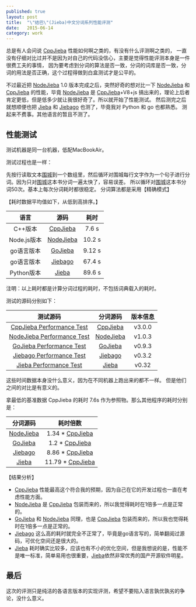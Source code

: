 ```yaml
---
published: true
layout: post
title:  "\"结巴\"(Jieba)中文分词系列性能评测"
date:   2015-06-14
category: work
---
```


总是有人会问说 [CppJieba] 性能如何啊之类的，有没有什么评测啊之类的，
一直没有仔细对比过并不是因为对自己的代码没信心，主要是觉得性能评测本身是一件很费工夫的事情，
因为要考虑到分词的算法是否一致，分词的词库是否一致，分词的用法是否正确，这个过程得做到白盒测试才是公平的。

不过最近把 [NodeJieba] 1.0 版本完成之后，突然好奇的想对比一下 [NodeJieba]
和 [CppJieba] 的性能，毕竟 [NodeJieba] 是 [CppJieba]+V8+js 搞出来的，理论上后者肯定更低，但是低多少就让我很好奇了。所以就开始了性能测试。
然后测完之后就想顺便也把 [Jieba] 和 [Jiebago] 也测了，毕竟我对 Python 和 go 也都熟悉。
测起来不费事。其他语言的暂且不测了。

## 性能测试

测试机器是同一台机器，低配MacBookAir。

测试过程也是一样：

先按行读取文本[围城]到一个数组里，然后循环对围城每行文字作为一个句子进行分词。因为只对[围城]这本书分词一遍太快了，容易误差。
所以循环对[围城]这本书分词50次。基本上每次分词耗时都很稳定。
分词算法都是采用【精确模式】

【耗时数据平均值如下，从低到高排序。】

|语言|源码|耗时|
|:-:|:-:|:-:|
|C++版本|[CppJieba]|7.6 s|
|Node.js版本|[NodeJieba]|10.2 s|
|go语言版本|[GoJieba]|9.12 s|
|go语言版本|[Jiebago]|67.4 s|
|Python版本|[Jieba]|89.6 s|

注明：以上耗时都是计算分词过程的耗时，不包括词典载入的耗时。

测试的源码分别如下：

|测试源码|分词源码|版本信息|
|:-:|:-:|:-:|
|[CppJieba Performance Test]|[CppJieba]|v3.0.0|
|[NodeJieba Performance Test]|[NodeJieba]|v1.0.3|
|[GoJieba Performance Test]|[GoJieba]|v0.9.3|
|[Jiebago Performance Test]|[Jiebago]|v0.3.2|
|[Jieba Performance Test]|[Jieba]|v0.32|

这些时间数据本身没什么意义，因为在不同机器上跑出来的都不一样。
但是他们之间的对比是有意义的。

拿最低的基准数据 CppJieba 的耗时 7.6s 作为参照物。那么其他程序的耗时分别是：

|分词源码|耗时倍数|
|:-:|:-:|
|[NodeJieba]|1.34 * [CppJieba]|
|[GoJieba]|1.2 * [CppJieba]|
|[Jiebago]|8.86 * [CppJieba]|
|[Jieba]|11.79 * [CppJieba]|

【结果分析】 

+ [CppJieba] 性能最高这个符合我的预期，因为自己在它的开发过程也一直在考虑性能方面。
+ [NodeJieba] 是 [CppJieba] 包装而来的，所以我觉得耗时在1倍多一点是正常的。
+ [GoJieba] 和 [NodeJieba] 同理，也是 [CppJieba] 包装而来的，所以我也觉得耗时在1倍多一点是正常的。
+ [Jiebago] 这么高的耗时就完全不正常了，毕竟是go语言写的，简单翻阅过源码，可优化空间还是很大的。
+ [Jieba] 耗时确实比较多，应该也有不小的优化空间，但是我想说的是，性能不是唯一标准，简单易用也很重要，[Jieba]依然非常优秀的国产开源软件明星。

## 最后

这次的评测只是纯洁的各语言版本的实现评测，希望不要陷入语言孰优孰劣的争论，没什么意义。

[CppJieba]:https://github.com/yanyiwu/cppjieba
[NodeJieba]:https://github.com/yanyiwu/nodejieba
[GoJieba]:https://github.com/yanyiwu/gojieba
[Jiebago]:https://github.com/wangbin/jiebago
[Jieba]:https://github.com/fxsjy/jieba

[CppJieba Performance Test]:https://github.com/yanyiwu/cppjieba/blob/master/test/load_test.cpp
[NodeJieba Performance Test]:https://github.com/yanyiwu/practice/blob/master/nodejs/nodejieba/performance/
[GoJieba Performance Test]:https://github.com/yanyiwu/practice/blob/master/go/gojieba/performance/
[Jiebago Performance Test]:https://github.com/yanyiwu/practice/blob/master/go/jiebago/performance.go
[Jieba Performance Test]:https://github.com/yanyiwu/practice/blob/master/python/jieba/performance.py

[围城]:https://github.com/yanyiwu/practice/blob/master/nodejs/nodejieba/performance/weicheng.utf8
